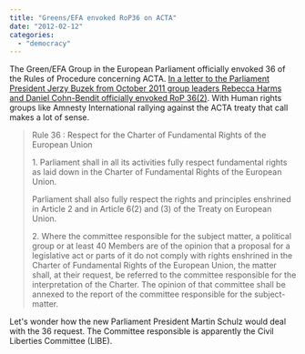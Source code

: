 ```yaml
---
title: "Greens/EFA envoked RoP36 on ACTA"
date: "2012-02-12"
categories: 
  - "democracy"
---
```


The Green/EFA Group in the European Parliament officially envoked 36 of the Rules of Procedure concerning ACTA. [In a letter to the Parliament President Jerzy Buzek from October 2011 group leaders Rebecca Harms and Daniel Cohn-Bendit officially envoked RoP 36(2)](http://lists.act-on-acta.eu/pipermail/hub/attachments/20120125/f6b82b56/attachment-0004.pdf). With Human rights groups like Amnesty International rallying against the ACTA treaty that call makes a lot of sense.

> Rule 36 : Respect for the Charter of Fundamental Rights of the European Union
> 
> 1\. Parliament shall in all its activities fully respect fundamental rights as laid down in the Charter of Fundamental Rights of the European Union.
> 
> Parliament shall also fully respect the rights and principles enshrined in Article 2 and in Article 6(2) and (3) of the Treaty on European Union.
> 
> 2\. Where the committee responsible for the subject matter, a political group or at least 40 Members are of the opinion that a proposal for a legislative act or parts of it do not comply with rights enshrined in the Charter of Fundamental Rights of the European Union, the matter shall, at their request, be referred to the committee responsible for the interpretation of the Charter. The opinion of that committee shall be annexed to the report of the committee responsible for the subject-matter.

Let's wonder how the new Parliament President Martin Schulz would deal with the 36 request. The Committee responsible is apparently the Civil Liberties Committee (LIBE).
